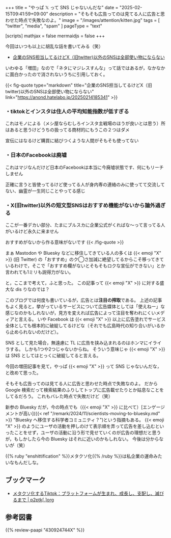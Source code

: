 +++
title = "やっぱ 𝕏 って SNS じゃないんだな"
date =  "2025-02-15T09:41:59+09:00"
description = "そもそも広告ってのは見てる人に広告と思わせた時点で失敗なのよ。"
image = "/images/attention/kitten.jpg"
tags = [ "twitter", "media", "spam" ]
pageType = "text"

[scripts]
  mathjax = false
  mermaidjs = false
+++

今回はいつも以上に胡乱な話を書いてみる（笑）

- [企業のSNS担当してるけどX（旧twitter)以外のSNSは全部使い物にならない](https://anond.hatelabo.jp/20250214185341)

いわゆる「増田」なので「ネタにマジレスすんな」って話ではあるが，なかなかに面白かったので消されないうちに引用しておく。

{{< fig-quote type="markdown" title="企業のSNS担当してるけどX（旧twitter)以外のSNSは全部使い物にならない" link="https://anond.hatelabo.jp/20250214185341" >}}
### ・tiktokとインスタは住人の平均知能指数が低すぎる

これはモノによる（メシ屋ならむしろインスタ主戦場のほうが良いとは思う）所はあると思うけどうちの扱ってる商材的にもうこの２つはダメ

宣伝にはなるけど購買に結びつくような人間がそもそも使ってない

### ・日本のFacebookは廃墟

これはマジなんだけど日本のFacebookは本当に今廃墟状態です、何にもリーチしません

正確に言うと皆使ってるけど使ってる人が身内専の連絡のみに使ってて交流してない、幽霊が一生同じことやってる感じ

### ・X(旧twitter)以外の短文型SNSはおすすめ機能がないから論外過ぎる

ここが一番デカい部分、たまにブルスカに企業公式がくればな～って言ってる人がいるけど永久に来ません

おすすめがないから作る意味がないです
{{< /fig-quote >}}

まぁ Mastodon や Bluesky などに移住してきている人の多くは {{< emoji "X" >}} (旧 Twitter) の「おすすめ」のク◯さ加減に絶望してるからこそ移ってきているわけで，そこで「おすすめ欄がないとそもそもロクな宣伝ができない」とか言われても1ミリも説得力がない。

と，ここまで考えて，ふと思った。
この記事って {{< emoji "X" >}} に対する盛大な dis りなのでは？

このブログでは何度も書いているが，広告とは**注目の搾取**である。
上述の記事もよく見ると，挙がっているサービスについて広告媒体としては「使えねー」な感じなのかもしれないが，見方を変えれば広告によって注目を奪われにくいメディアと言える。
いや Facebook は {{< emoji "X" >}} 以上に広告塗れでサービス全体としても根本的に破綻してるけどな（それでも広島時代の知り合いがいるから止められないのだけど）。

SNS として見た場合，無遠慮に TL に広告を挟み込まれるのはホンマにイライラする。
しかも1つや2つじゃないからね。
そういう意味じゃ {{< emoji "X" >}} は SNS としてはとっくに破綻してると言える。

今回の増田記事を見て，やっぱ {{< emoji "X" >}} って SNS じゃないんだな，と改めて思った。

そもそも広告ってのは見てる人に広告と思わせた時点で失敗なのよ。
だから Google 検索だって検索結果のふりしてトップに広告載せたりとか姑息なことをしてるだろう。
これもバレた時点で失敗だけど（笑）

新参の Bluesky だが，今の時点でも（{{< emoji "X" >}} に比べて）[エンゲージメントが高い]({{< ref "/remark/2024/11/scientists-moving-to-bluesky.md" >}} "Bluesky へ移住する科学者コミュニティ？")という指摘もある。
{{< emoji "X" >}} のようにユーザの活動を押しのけて表示順を弄って広告を差し込むといったことをせず，ユーザの活動に沿う形で見せていくのが広告の理想だと思うが，もしかしたら今の Bluesky はそれに近いのかもしれない。
今後は分からないが（笑）

{{% ruby "enshittification" %}}メタクソ化{{% /ruby %}}は私企業の運命みたいなもんだしな。

## ブックマーク

- [メタクソ化するTiktok：プラットフォームが生まれ、成長し、支配し、滅びるまで | p2ptk[.]org](https://p2ptk.org/monopoly/4366)

## 参考図書

{{% review-paapi "430924744X" %}} <!-- スパム -->
